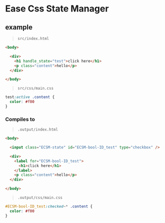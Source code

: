 # Ease Css State Manager

## example

> `src/index.html`
```html
<body>

  <div>
    <h1 handle_state="test">click here</h1>
    <p class="content">hello</p>
  </div>

</body>
```
> `src/css/main.css`
```css
test:active .content {
  color: #f00
}
```

### Compiles to

> `.output/index.html`

```html
<body>

  <input class="ECSM-state" id="ECSM-bool-ID_test" type="checkbox" />

  <div>
    <label for="ECSM-bool-ID_test">
      <h1>click here</h1>
    </label>
    <p class="content">hello</p>
  </div>

</body>
```
> `.output/css/main.css`
```css
#ECSM-bool-ID_test:checked~* .content {
  color: #f00
}
```